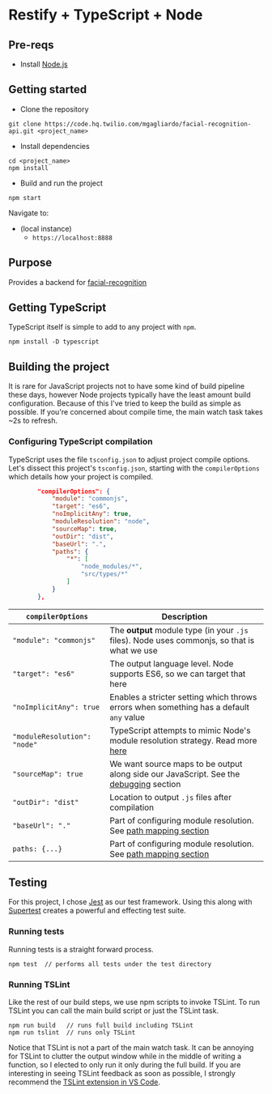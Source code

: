 # Restify + TypeScript + Node


## Pre-reqs
- Install [Node.js](https://nodejs.org/en/)

## Getting started
- Clone the repository
```
git clone https://code.hq.twilio.com/mgagliardo/facial-recognition-api.git <project_name>
```
- Install dependencies
```
cd <project_name>
npm install
```
- Build and run the project
```
npm start
```
Navigate to:
- (local instance)
  - `https://localhost:8888`

## Purpose
Provides a backend for [facial-recognition](https://code.hq.twilio.com/mgagliardo/facial-recognition)

## Getting TypeScript
TypeScript itself is simple to add to any project with `npm`.
```
npm install -D typescript
```

## Building the project
It is rare for JavaScript projects not to have some kind of build pipeline these days, however Node projects typically have the least amount build configuration.
Because of this I've tried to keep the build as simple as possible.
If you're concerned about compile time, the main watch task takes ~2s to refresh.

### Configuring TypeScript compilation
TypeScript uses the file `tsconfig.json` to adjust project compile options.
Let's dissect this project's `tsconfig.json`, starting with the `compilerOptions` which details how your project is compiled.

```json
        "compilerOptions": {
            "module": "commonjs",
            "target": "es6",
            "noImplicitAny": true,
            "moduleResolution": "node",
            "sourceMap": true,
            "outDir": "dist",
            "baseUrl": ".",
            "paths": {
                "*": [
                    "node_modules/*",
                    "src/types/*"
                ]
            }
        },
```

| `compilerOptions` | Description |
| ---------------------------------- | ------------------------------------------------------------------------------------------------------ |
| `"module": "commonjs"`             | The **output** module type (in your `.js` files). Node uses commonjs, so that is what we use           |
| `"target": "es6"`                  | The output language level. Node supports ES6, so we can target that here                               |
| `"noImplicitAny": true`            | Enables a stricter setting which throws errors when something has a default `any` value                |
| `"moduleResolution": "node"`       | TypeScript attempts to mimic Node's module resolution strategy. Read more [here](https://www.typescriptlang.org/docs/handbook/module-resolution.html#node)                                                                    |
| `"sourceMap": true`                | We want source maps to be output along side our JavaScript. See the [debugging](#debugging) section          |
| `"outDir": "dist"`                 | Location to output `.js` files after compilation                                                       |
| `"baseUrl": "."`                   | Part of configuring module resolution. See [path mapping section](#installing-dts-files-from-definitelytyped) |
| `paths: {...}`                     | Part of configuring module resolution. See [path mapping section](#installing-dts-files-from-definitelytyped) |


## Testing
For this project, I chose [Jest](https://facebook.github.io/jest/) as our test framework. Using this along with [Supertest](https://github.com/visionmedia/supertest) creates a powerful and effecting test suite.

### Running tests

Running tests is a straight forward process.

```
npm test  // performs all tests under the test directory
```

### Running TSLint
Like the rest of our build steps, we use npm scripts to invoke TSLint.
To run TSLint you can call the main build script or just the TSLint task.
```
npm run build   // runs full build including TSLint
npm run tslint  // runs only TSLint
```
Notice that TSLint is not a part of the main watch task.
It can be annoying for TSLint to clutter the output window while in the middle of writing a function, so I elected to only run it only during the full build.
If you are interesting in seeing TSLint feedback as soon as possible, I strongly recommend the [TSLint extension in VS Code]().
